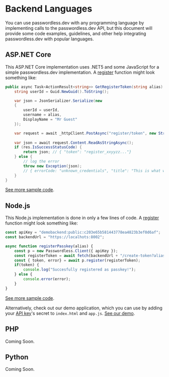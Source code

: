 # Backend Languages

You can use passwordless.dev with any programming language by implementing calls to the passwordless.dev API, but this document will provide some code examples, guidelines, and other help integrating passwordless.dev with popular languages.

## ASP.NET Core <Badge text="example" type="warning"/>

This ASP.NET Core implementation uses .NET5 and some JavaScript for a simple passwordless.dev implementation. A [register](api/#register-token) function might look something like:

```csharp
public async Task<ActionResult<string>> GetRegisterToken(string alias) {
    string userId = Guid.NewGuid().ToString();

    var json = JsonSerializer.Serialize(new
    {
        userId = userId,
        username = alias,
        DisplayName = "Mr Guest"
    });

    var request = await _httpClient.PostAsync("register/token", new StringContent(json, Encoding.UTF8, "application/json"));
    
    var json = await request.Content.ReadAsStringAsync();
    if (res.IsSuccessStatusCode) {   
        return json; // { "token": "register_xxyyzz..."}    
    } else {
        // log the error
        throw new Exception(json);
        // { errorCode: "unknown_credentials", "title": "This is what wrong", "details": "..."}
    }
}
```


[See more sample code](https://github.com/passwordless/passwordless-dotnet-example).

## Node.js <Badge text="example" type="warning"/> <Badge text="demo" type="tip"/>

This Node.js implementation is done in only a few lines of code. A [register](api/#register-token) function might look something like:

```js
const apiKey = "demobackend:public:c203e65b581443778ea4823b3ef0d6af";
const backendUrl = "https://localhots:8002";

async function registerPasskey(alias) {
    const p = new Passwordless.Client({ apiKey });
    const registerToken = await fetch(backendUrl + "/create-token?alias=" + alias).then((r) => r.text());
    const { token, error} = await p.register(registerToken);
    if(token) {
        console.log("Succesfully registered as passkey!");
    } else {
        console.error(error);
    }
}
```

[See more sample code](https://github.com/passwordless/passwordless-nodejs-example).

Alternatively, check out our demo application, which you can use by adding your [API key](concepts)'s secret to `index.html` and `app.js`. [See our demo](https://demo-backend.passwordless.dev/).

## PHP

Coming Soon.

## Python

Coming Soon.
